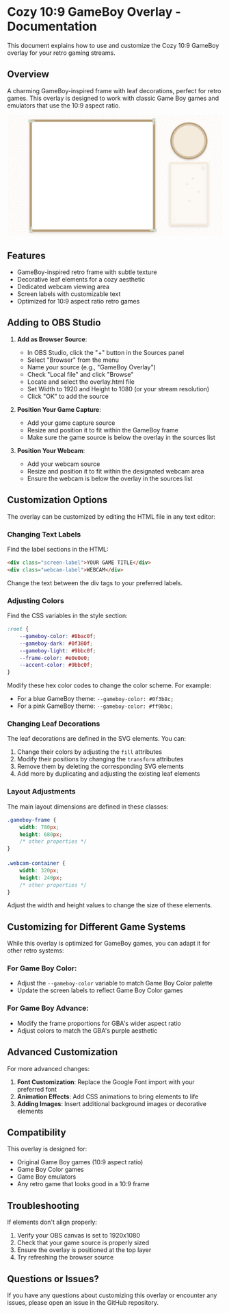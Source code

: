# Cozy 10:9 GameBoy Overlay - Documentation

This document explains how to use and customize the Cozy 10:9 GameBoy overlay for your retro gaming streams.

## Overview

A charming GameBoy-inspired frame with leaf decorations, perfect for retro games. This overlay is designed to work with classic Game Boy games and emulators that use the 10:9 aspect ratio.

![Cozy 10:9 GameBoy Overlay](../../../docs/screenshots/cozy-10-9-gameboy.png)

## Features

- GameBoy-inspired retro frame with subtle texture
- Decorative leaf elements for a cozy aesthetic
- Dedicated webcam viewing area
- Screen labels with customizable text
- Optimized for 10:9 aspect ratio retro games

## Adding to OBS Studio

1. **Add as Browser Source**:
   - In OBS Studio, click the "+" button in the Sources panel
   - Select "Browser" from the menu
   - Name your source (e.g., "GameBoy Overlay")
   - Check "Local file" and click "Browse"
   - Locate and select the overlay.html file
   - Set Width to 1920 and Height to 1080 (or your stream resolution)
   - Click "OK" to add the source

2. **Position Your Game Capture**:
   - Add your game capture source
   - Resize and position it to fit within the GameBoy frame
   - Make sure the game source is below the overlay in the sources list

3. **Position Your Webcam**:
   - Add your webcam source
   - Resize and position it to fit within the designated webcam area
   - Ensure the webcam is below the overlay in the sources list

## Customization Options

The overlay can be customized by editing the HTML file in any text editor:

### Changing Text Labels

Find the label sections in the HTML:

```html
<div class="screen-label">YOUR GAME TITLE</div>
<div class="webcam-label">WEBCAM</div>
```

Change the text between the div tags to your preferred labels.

### Adjusting Colors

Find the CSS variables in the style section:

```css
:root {
    --gameboy-color: #8bac0f;
    --gameboy-dark: #0f380f;
    --gameboy-light: #9bbc0f;
    --frame-color: #e0e0e0;
    --accent-color: #9bbc0f;
}
```

Modify these hex color codes to change the color scheme. For example:
- For a blue GameBoy theme: `--gameboy-color: #0f3b8c;`
- For a pink GameBoy theme: `--gameboy-color: #ff9bbc;`

### Changing Leaf Decorations

The leaf decorations are defined in the SVG elements. You can:
1. Change their colors by adjusting the `fill` attributes
2. Modify their positions by changing the `transform` attributes
3. Remove them by deleting the corresponding SVG elements
4. Add more by duplicating and adjusting the existing leaf elements

### Layout Adjustments

The main layout dimensions are defined in these classes:

```css
.gameboy-frame {
    width: 780px;
    height: 680px;
    /* other properties */
}

.webcam-container {
    width: 320px;
    height: 240px;
    /* other properties */
}
```

Adjust the width and height values to change the size of these elements.

## Customizing for Different Game Systems

While this overlay is optimized for GameBoy games, you can adapt it for other retro systems:

### For Game Boy Color:
- Adjust the `--gameboy-color` variable to match Game Boy Color palette
- Update the screen labels to reflect Game Boy Color games

### For Game Boy Advance:
- Modify the frame proportions for GBA's wider aspect ratio
- Adjust colors to match the GBA's purple aesthetic

## Advanced Customization

For more advanced changes:

1. **Font Customization**: Replace the Google Font import with your preferred font
2. **Animation Effects**: Add CSS animations to bring elements to life
3. **Adding Images**: Insert additional background images or decorative elements

## Compatibility

This overlay is designed for:
- Original Game Boy games (10:9 aspect ratio)
- Game Boy Color games
- Game Boy emulators
- Any retro game that looks good in a 10:9 frame

## Troubleshooting

If elements don't align properly:
1. Verify your OBS canvas is set to 1920x1080
2. Check that your game source is properly sized
3. Ensure the overlay is positioned at the top layer
4. Try refreshing the browser source

## Questions or Issues?

If you have any questions about customizing this overlay or encounter any issues, please open an issue in the GitHub repository.